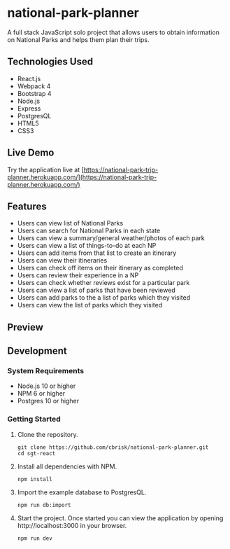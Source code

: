# national-park-planner

A full stack JavaScript solo project that allows users to obtain information on National Parks and helps them plan their trips.

## Technologies Used

- React.js
- Webpack 4
- Bootstrap 4
- Node.js
- Express
- PostgresQL
- HTML5
- CSS3


## Live Demo

Try the application live at [https://national-park-trip-planner.herokuapp.com/](https://national-park-trip-planner.herokuapp.com/)

## Features

- Users can view list of National Parks
- Users can search for National Parks in each state
- Users can view a summary/general weather/photos of each park
- Users can view a list of things-to-do at each NP
- Users can add items from that list to create an itinerary
- Users can view their itineraries
- Users can check off items on their itinerary as completed
- Users can review their experience in a NP
- Users can check whether reviews exist for a particular park
- Users can view a list of parks that have been reviewed
- Users can add parks to the a list of parks which they visited
- Users can view the list of parks which they visited


## Preview



## Development

### System Requirements

- Node.js 10 or higher
- NPM 6 or higher
- Postgres 10 or higher

### Getting Started

1. Clone the repository.

    ```shell
    git clone https://github.com/cbrisk/national-park-planner.git
    cd sgt-react
    ```

1. Install all dependencies with NPM.

    ```shell
    npm install
    ```

1. Import the example database to PostgresQL.

    ```shell
    npm run db:import
    ```

1. Start the project. Once started you can view the application by opening http://localhost:3000 in your browser.

    ```shell
    npm run dev
    ```
